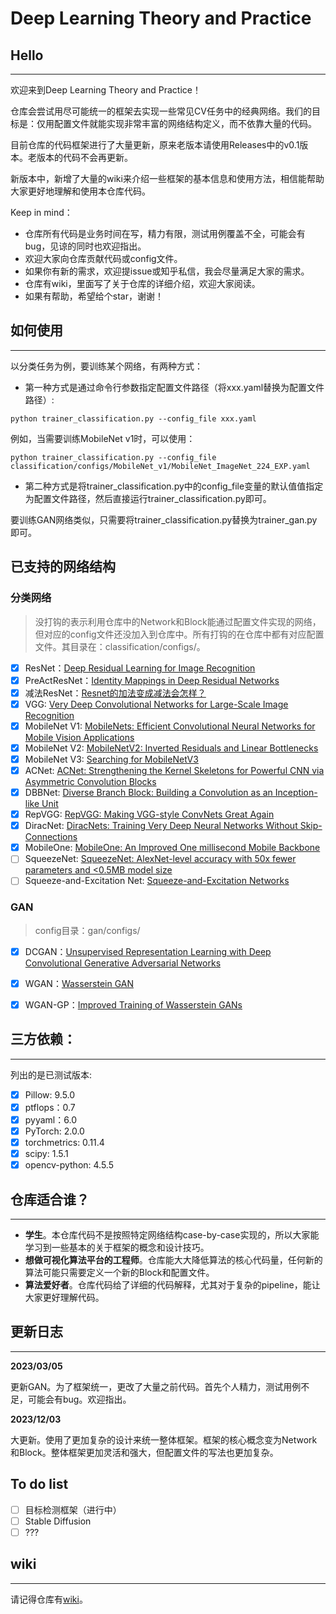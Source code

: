 # Deep Learning Theory and Practice

## Hello

--------------------
欢迎来到Deep Learning Theory and Practice！

仓库会尝试用尽可能统一的框架去实现一些常见CV任务中的经典网络。我们的目标是：仅用配置文件就能实现非常丰富的网络结构定义，而不依靠大量的代码。

目前仓库的代码框架进行了大量更新，原来老版本请使用Releases中的v0.1版本。老版本的代码不会再更新。

新版本中，新增了大量的wiki来介绍一些框架的基本信息和使用方法，相信能帮助大家更好地理解和使用本仓库代码。

Keep in mind：
* 仓库所有代码是业务时间在写，精力有限，测试用例覆盖不全，可能会有bug，见谅的同时也欢迎指出。
* 欢迎大家向仓库贡献代码或config文件。
* 如果你有新的需求，欢迎提issue或知乎私信，我会尽量满足大家的需求。
* 仓库有wiki，里面写了关于仓库的详细介绍，欢迎大家阅读。
* 如果有帮助，希望给个star，谢谢！

## 如何使用

--------------------

以分类任务为例，要训练某个网络，有两种方式：

* 第一种方式是通过命令行参数指定配置文件路径（将xxx.yaml替换为配置文件路径）:
```shell 
python trainer_classification.py --config_file xxx.yaml
```
例如，当需要训练MobileNet v1时，可以使用：
```shell
python trainer_classification.py --config_file classification/configs/MobileNet_v1/MobileNet_ImageNet_224_EXP.yaml
```

* 第二种方式是将trainer_classification.py中的config_file变量的默认值值指定为配置文件路径，然后直接运行trainer_classification.py即可。

要训练GAN网络类似，只需要将trainer_classification.py替换为trainer_gan.py即可。

## 已支持的网络结构

### 分类网络

> 没打钩的表示利用仓库中的Network和Block能通过配置文件实现的网络，但对应的config文件还没加入到仓库中。所有打钩的在仓库中都有对应配置文件。其目录在：classification/configs/。


- [x] ResNet：[Deep Residual Learning for Image Recognition](https://arxiv.org/abs/1512.03385)
- [x] PreActResNet：[Identity Mappings in Deep Residual Networks](https://arxiv.org/abs/1603.05027)
- [x] 减法ResNet：[Resnet的加法变成减法会怎样？](https://www.zhihu.com/question/433548556/answer/2938153423)
- [x] VGG: [Very Deep Convolutional Networks for Large-Scale Image Recognition](https://arxiv.org/abs/1409.1556)
- [x] MobileNet V1: [MobileNets: Efficient Convolutional Neural Networks for Mobile Vision Applications](https://arxiv.org/abs/1704.04861)
- [x] MobileNet V2: [MobileNetV2: Inverted Residuals and Linear Bottlenecks](https://arxiv.org/abs/1801.04381)
- [x] MobileNet V3: [Searching for MobileNetV3](https://arxiv.org/abs/1905.02244)
- [x] ACNet: [ACNet: Strengthening the Kernel Skeletons for Powerful CNN via Asymmetric Convolution Blocks](https://arxiv.org/abs/1908.03930)
- [x] DBBNet: [Diverse Branch Block: Building a Convolution as an Inception-like Unit](https://arxiv.org/abs/2103.13425)
- [x] RepVGG: [RepVGG: Making VGG-style ConvNets Great Again](https://arxiv.org/abs/2101.03697)
- [x] DiracNet: [DiracNets: Training Very Deep Neural Networks Without Skip-Connections](https://arxiv.org/abs/1706.00388)
- [x] MobileOne: [MobileOne: An Improved One millisecond Mobile Backbone](https://arxiv.org/abs/2206.04040)
- [ ] SqueezeNet: [SqueezeNet: AlexNet-level accuracy with 50x fewer parameters and <0.5MB model size](https://arxiv.org/abs/1602.07360)
- [ ] Squeeze-and-Excitation Net: [Squeeze-and-Excitation Networks](https://arxiv.org/abs/1709.01507)

### GAN

> config目录：gan/configs/

- [x] DCGAN：[Unsupervised Representation Learning with Deep Convolutional Generative Adversarial Networks](https://arxiv.org/abs/1511.06434)
- [x] WGAN：[Wasserstein GAN](https://arxiv.org/abs/1701.07875)
- [x] WGAN-GP：[Improved Training of Wasserstein GANs](https://arxiv.org/abs/1704.00028)


## 三方依赖：

--------------------

列出的是已测试版本:
- [x] Pillow: 9.5.0
- [x] ptflops：0.7
- [x] pyyaml：6.0
- [x] PyTorch: 2.0.0
- [x] torchmetrics: 0.11.4
- [x] scipy: 1.5.1
- [x] opencv-python: 4.5.5

## 仓库适合谁？

--------------------

* **学生**。本仓库代码不是按照特定网络结构case-by-case实现的，所以大家能学习到一些基本的关于框架的概念和设计技巧。
* **想做可视化算法平台的工程师**。仓库能大大降低算法的核心代码量，任何新的算法可能只需要定义一个新的Block和配置文件。
* **算法爱好者**。仓库代码给了详细的代码解释，尤其对于复杂的pipeline，能让大家更好理解代码。


## 更新日志

--------------------

**2023/03/05**

更新GAN。为了框架统一，更改了大量之前代码。首先个人精力，测试用例不足，可能会有bug。欢迎指出。

**2023/12/03**

大更新。使用了更加复杂的设计来统一整体框架。框架的核心概念变为Network和Block。整体框架更加灵活和强大，但配置文件的写法也更加复杂。

## To do list

- [ ] 目标检测框架（进行中）
- [ ] Stable Diffusion
- [ ] ???

## wiki

--------------------

请记得仓库有[wiki](https://github.com/civat/DL-Theory-Practice/wiki)。
